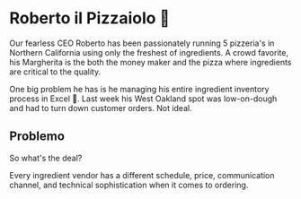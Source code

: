 # Roberto il Pizzaiolo 🍕

Our fearless CEO Roberto has been passionately running 5 pizzeria's in Northern California using only the freshest of ingredients. A crowd favorite, his Margherita is the both the money maker and the pizza where ingredients are critical to the quality.

One big problem he has is he managing his entire ingredient inventory process in Excel 🤯. Last week his West Oakland spot was low-on-dough and had to turn down customer orders. Not ideal.


## Problemo

So what's the deal?

Every ingredient vendor has a different schedule, price, communication channel, and technical sophistication when it comes to ordering.
